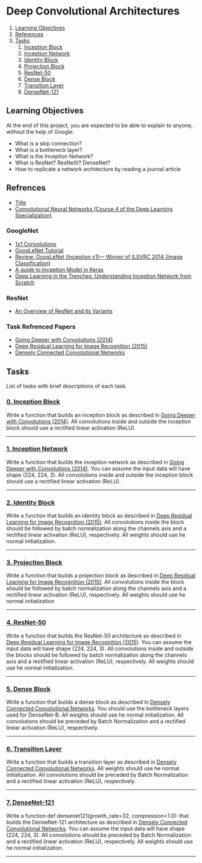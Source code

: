 # Deep Convolutional Architectures

1. [Learning Objectives](#learning-objectives)
2. [References](#references)
3. [Tasks](#tasks)
	1. [Inception Block](#0-inception-block)
	2. [Inception Network](#1-inception-network)
	3. [Identity Block](#2-identity-block)
	4. [Projection Block](#3-projection-block)
	5. [ResNet-50](#4-resnet-50)
	6. [Dense Block](#5-dense-block)
	7. [Transition Layer](#6-transition-layer)
	8. [DenseNet-121](#7-densenet-121)

## Learning Objectives

At the end of this project, you are expected to be able to explain to anyone, without the help of Google:

* What is a skip connection?
* What is a bottleneck layer?
* What is the Inception Network?
* What is ResNet? ResNeXt? DenseNet?
* How to replicate a network architecture by reading a journal article

## Refrences

* [Title](www.url.com "Title")
* [Convolutional Neural Networks (Course 4 of the Deep Learning Specialization)](https://www.youtube.com/playlist?list=PLkDaE6sCZn6Gl29AoE31iwdVwSG-KnDzF "Convolutional Neural Networks (Course 4 of the Deep Learning Specialization)")

### GoogleNet

* [1x1 Convolutions](https://www.youtube.com/watch?v=SIpcirNNGAk "1x1 Convolutions")
* [GoogLeNet Tutorial](https://www.youtube.com/watch?v=_XF7N6rp9Jw "GoogLeNet Tutorial")
* [Review: GoogLeNet (Inception v1)— Winner of ILSVRC 2014 (Image Classification)](https://medium.com/coinmonks/paper-review-of-googlenet-inception-v1-winner-of-ilsvlc-2014-image-classification-c2b3565a64e7 "Review: GoogLeNet (Inception v1)— Winner of ILSVRC 2014 (Image Classification)")
* [A guide to Inception Model in Keras](https://maelfabien.github.io/deeplearning/inception/# "A guide to Inception Model in Keras")
* [Deep Learning in the Trenches: Understanding Inception Network from Scratch](https://www.analyticsvidhya.com/blog/2018/10/understanding-inception-network-from-scratch/ "Deep Learning in the Trenches: Understanding Inception Network from Scratch")

### ResNet

* [An Overview of ResNet and its Variants](https://towardsdatascience.com/an-overview-of-resnet-and-its-variants-5281e2f56035 "An Overview of ResNet and its Variants")

### Task Refrenced Papers

* [Going Deeper with Convolutions (2014)](https://arxiv.org/pdf/1409.4842.pdf "Going Deeper with Convolutions (2014)")
* [Deep Residual Learning for Image Recognition (2015)](https://arxiv.org/pdf/1512.03385.pdf "Deep Residual Learning for Image Recognition (2015)")
* [Densely Connected Convolutional Networks](https://arxiv.org/pdf/1608.06993.pdf "Densely Connected Convolutional Networks")

## Tasks

List of tasks with brief descriptions of each task.

### [0. Inception Block](https://github.com/BenDoschGit/holbertonschool-machine_learning/blob/main/supervised_learning/0x08-deep_cnns/0-inception_block.py "0. Inception Block")

Write a function that builds an inception block as described in [Going Deeper with Convolutions (2014)](https://arxiv.org/pdf/1409.4842.pdf). All convolutions inside and outside the inception block should use a rectified linear activation (ReLU).

---

### [1. Inception Network](https://github.com/BenDoschGit/holbertonschool-machine_learning/blob/main/supervised_learning/0x08-deep_cnns/1-inception_network.py "1. Inception Network")

Write a function that builds the inception network as described in [Going Deeper with Convolutions (2014)](https://arxiv.org/pdf/1409.4842.pdf). You can assume the input data will have shape (224, 224, 3). All convolutions inside and outside the inception block should use a rectified linear activation (ReLU).

---

### [2. Identity Block](https://github.com/BenDoschGit/holbertonschool-machine_learning/blob/main/supervised_learning/0x08-deep_cnns/2-identity_block.py "2. Identity Block")

Write a function that builds an identity block as described in [Deep Residual Learning for Image Recognition (2015)](https://arxiv.org/pdf/1512.03385.pdf). All convolutions inside the block should be followed by batch normalization along the channels axis and a rectified linear activation (ReLU), respectively. All weights should use he normal initialization.

---

### [3. Projection Block](https://github.com/BenDoschGit/holbertonschool-machine_learning/blob/main/supervised_learning/0x08-deep_cnns/3-projection_block.py "3. Projection Block")

Write a function that builds a projection block as described in [Deep Residual Learning for Image Recognition (2015)](https://arxiv.org/pdf/1512.03385.pdf). All convolutions inside the block should be followed by batch normalization along the channels axis and a rectified linear activation (ReLU), respectively. All weights should use he normal initialization

---

### [4. ResNet-50](https://github.com/BenDoschGit/holbertonschool-machine_learning/blob/main/supervised_learning/0x08-deep_cnns/4-resnet50.py "4. ResNet-50")

Write a function that builds the ResNet-50 architecture as described in [Deep Residual Learning for Image Recognition (2015)](https://arxiv.org/pdf/1512.03385.pdf). You can assume the input data will have shape (224, 224, 3). All convolutions inside and outside the blocks should be followed by batch normalization along the channels axis and a rectified linear activation (ReLU), respectively. All weights should use he normal initialization.

---

### [5. Dense Block](https://github.com/BenDoschGit/holbertonschool-machine_learning/blob/main/supervised_learning/0x08-deep_cnns/5-dense_block.py "5. Dense Block")

Write a function that builds a dense block as described in [Densely Connected Convolutional Networks](https://arxiv.org/pdf/1608.06993.pdf). You should use the bottleneck layers used for DenseNet-B. All weights should use he normal initialization. All convolutions should be preceded by Batch Normalization and a rectified linear activation (ReLU), respectively.

---

### [6. Transition Layer](https://github.com/BenDoschGit/holbertonschool-machine_learning/blob/main/supervised_learning/0x08-deep_cnns/6-transition_layer.py "6. Transition Layer")

Write a function that builds a transition layer as described in [Densely Connected Convolutional Networks](https://arxiv.org/pdf/1608.06993.pdf). All weights should use he normal initialization. All convolutions should be preceded by Batch Normalization and a rectified linear activation (ReLU), respectively.

---

### [7. DenseNet-121](https://github.com/BenDoschGit/holbertonschool-machine_learning/blob/main/supervised_learning/0x08-deep_cnns/7-densenet121.py "7. DenseNet-121")

Write a function def densenet121(growth_rate=32, compression=1.0): that builds the DenseNet-121 architecture as described in [Densely Connected Convolutional Networks](https://arxiv.org/pdf/1608.06993.pdf). You can assume the input data will have shape (224, 224, 3). All convolutions should be preceded by Batch Normalization and a rectified linear activation (ReLU), respectively. All weights should use he normal initialization.

---
